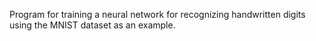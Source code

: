 Program for training a neural network for recognizing handwritten digits using the MNIST dataset as an example.
